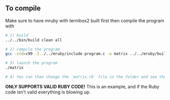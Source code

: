 ## To compile

Make sure to have mruby with termbox2 built first then compile the program with

```bash
# 1) build
../../bin/build clean all

# 2) compile the program
gcc -std=c99 -I../../mruby/include program.c -o matrix ../../mruby/build/host/lib/libmruby.a -lm

# 3) launch the program
./matrix

# 4) You can then change the `matrix.rb` file in the folder and see the changes reloaded. 
```

**ONLY SUPPORTS VALID RUBY CODE!** This is an example, and if the Ruby code isn't valid everything is blowing up.